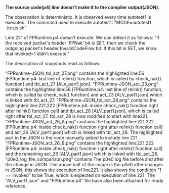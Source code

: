 **The source code(p4) line doesn't make it to the compiler output(JSON).**

The observation is deterministic. It is observed every time autotest1 is executed.
The command used to execute autotest1: "MODE=autotest1 ./tests.sh"

Line 221 of FPRuntime.p4 doesn't execute.
We can detect it as follows:
"If the received packet's header 'FPNak' bit is SET, then we check the outgoing packet's header InvalidCodeFlow bit. If this bit is SET, we know that invoked=1 didn't execute."

The description of snapshots read as follows:

"FPRuntime-JSON_tbl_act_27.png" contains
the highlighted line:56 [FPRuntime.p4: last line of relink() function, which is called by check_nak() function] and
tbl_act_27 [ALV_part1.json].
"FPRuntime-JSON_act_23.png" contains
the highlighted line:56 [FPRuntime.p4: last line of relink() function, which is called by check_nak() function] and
act_23 [ALV_part1.json] which is linked with tbl_act_27.
"FPRuntime-JSON_tbl_act_28.png" contains
the highlighted line:221,222 [FPRuntime.p4: inside check_nak() function right after relink() function call] and
tbl_act_28 [ALV_part1.json], which is called right after tbl_act_27.
tbl_act_28 is now modified to start with line221.
"FPRuntime-JSON_act_26_A.png" contains
the highlighted line:221,222 [FPRuntime.p4: inside check_nak() function right after relink() function call] and
act_26 [ALV_part1.json] which is linked with tbl_act_28.
The highlighted part in the JSON is the code manually added to include line 221
"FPRuntime-JSON_act_26_B.png" contains
the highlighted line:221,222 [FPRuntime.p4: inside check_nak() function right after relink() function call] and
the remaining act_26 [ALV_part1.json] which is linked with tbl_act_28.
"p0e0_log_file_comparison.png" contains
The p0e0 log file before and after the change in JSON.
The above half of the image is the p0e0 after changes in JSON, this shows the execution of line221.
It also shows the condition "1 == invoked" to be True, which is expected on execution of line 221.
The "ALV_part1.json" and "FPRuntime.p4" file have also been attached for ready reference.